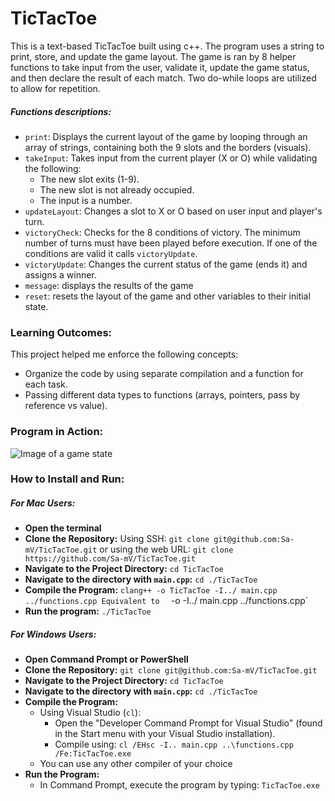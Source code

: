 # TicTacToe

This is a text-based TicTacToe built using c++. The program uses a string to print, store, and update the game layout. The game is ran by 8 helper functions to take input from the user, validate it, update the game status, and then declare the result of each match. Two do-while loops are utilized to allow for repetition.

##### Functions descriptions:

- `print`: Displays the current layout of the game by looping through an array of strings, containing both the 9 slots and the borders (visuals).
- `takeInput`: Takes input from the current player (X or O) while validating the following:
	- The new slot exits (1-9).
	- The new slot is not already occupied.
	- The input is a number.
- `updateLayout`: Changes a slot to X or O based on user input and player's turn.
- `victoryCheck`: Checks for the 8 conditions of victory. The minimum number of turns must have been played before execution. If one of the conditions are valid it calls `victoryUpdate`.
- `victoryUpdate`: Changes the current status of the game (ends it) and assigns a winner.
- `message`: displays the results of the game
- `reset`: resets the layout of the game and other variables to their initial state.

### Learning Outcomes:

This project helped me enforce the following concepts:
- Organize the code by using separate compilation and a function for each task.
- Passing different data types to functions (arrays, pointers, pass by reference vs value).

### Program in Action:

![Image of a game state](images/image-of-a-game-state)

### How to Install and Run:
##### For  Mac Users:

- **Open the terminal**
- **Clone the Repository:**
	Using SSH:
	`git clone git@github.com:Sa-mV/TicTacToe.git`
	or using the web URL:
	`git clone https://github.com/Sa-mV/TicTacToe.git`
- **Navigate to the Project Directory:**
	`cd TicTacToe`
- **Navigate to the directory with `main.cpp`:**
	`cd ./TicTacToe`
- **Compile the Program:**
	`clang++ -o TicTacToe -I../ main.cpp ../functions.cpp
	Equivalent to 
	`<compiler> -o <nameOfFile> -I../ main.cpp ../functions.cpp`
- **Run the program:**
	`./TicTacToe`

##### For Windows Users:

- **Open Command Prompt or PowerShell**
- **Clone the Repository:**
	`git clone git@github.com:Sa-mV/TicTacToe.git`
- **Navigate to the Project Directory:**
	`cd TicTacToe`
- **Navigate to the directory with `main.cpp`:**
	`cd ./TicTacToe`
- **Compile the Program:**
	- Using Visual Studio (`cl`):
	    - Open the "Developer Command Prompt for Visual Studio" (found in the Start menu with your Visual Studio installation).
	    - Compile using:
		    `cl /EHsc -I.. main.cpp ..\functions.cpp /Fe:TicTacToe.exe`
	- You can use any other compiler of your choice
- **Run the Program:**
    - In Command Prompt, execute the program by typing:
        `TicTacToe.exe`
